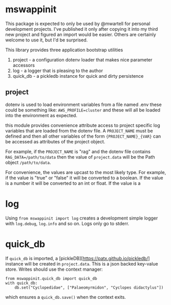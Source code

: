 # mswappinit

This package is expected to only be used by @mwartell for personal development projects.
I've published it only after copying it into my third new project and figured an import
would be easier. Others are certainly welcome to use it, but I'd be surprised.

This library provides three application bootstrap utilities

1. project - a configuration dotenv loader that makes nice parameter accessors
2. log - a logger that is pleasing to the author
3. quick_db - a pickledb instance for quick and dirty persistence

## project

dotenv is used to load environment variables from a file named .env these could be
something like: `AWS_PROFILE=cluster` and these will all be loaded into the environment
as expected.

this module provides convenience attribute access to project specific log variables that
are loaded from the dotenv file. A `PROJECT_NAME` must be defined and then all other
variables of the form `{PROJECT_NAME}_{VAR}` can be accessed as attributes of the project
object.

For example, if the `PROJECT_NAME` is "rag" and the dotenv file contains
`RAG_DATA=/path/to/data` then the value of `project.data` will be the
Path object `/path/to/data`.

For convenience, the values are upcast to the most likely type. For example,
if the value is "true" or "false" it will be converted to a boolean. If the
value is a number it will be converted to an int or float. If the value is a

# log

Using `from mswappinit import log` creates a development simple logger with
`log.debug`, `log.info` and so on. Logs only go to stderr.

# quick_db

If `quick_db` is imported, a [pickleDB][https://patx.github.io/pickledb/]
instance will be created in `project.data`.  This is a json backed key-value
store. Writes should use the context manager:

    from mswappinit.quick_db import quick_db
    with quick_db:
        db.set("Cyclopedidae", ["Palaeomyrmidon", "Cyclopes didactylus"])

which ensures a `quick_db.save()` when the context exits.

